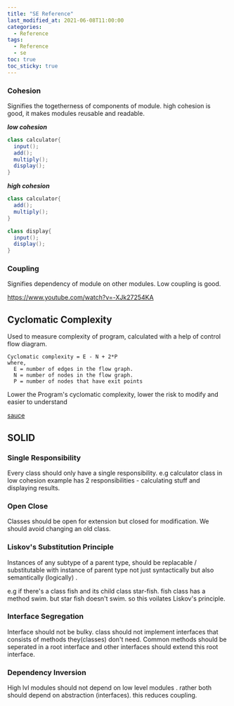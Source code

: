 ```yaml
---
title: "SE Reference"
last_modified_at: 2021-06-08T11:00:00
categories:
  - Reference
tags:
  - Reference
  - se
toc: true
toc_sticky: true
---
```



### Cohesion
Signifies the togetherness of components of module. high cohesion is good, it makes modules reusable and readable.

_**low cohesion**_
```java
class calculator{
  input();
  add();
  multiply();
  display();
}
```


_**high cohesion**_
```java
class calculator{
  add();
  multiply();
}

class display{
  input();
  display();
}
```


### Coupling
Signifies dependency of module on other modules. Low coupling is good. 

https://www.youtube.com/watch?v=-XJk27254KA

## Cyclomatic Complexity
Used to measure complexity of program, calculated with a help of control flow diagram.

```
Cyclomatic complexity = E - N + 2*P 
where,
  E = number of edges in the flow graph.
  N = number of nodes in the flow graph.
  P = number of nodes that have exit points
```
Lower the Program's cyclomatic complexity, lower the risk to modify and easier to understand

[sauce](https://www.tutorialspoint.com/software_testing_dictionary/cyclomatic_complexity.htm)


## SOLID 

### Single Responsibility 
Every class should only have a single responsibility. e.g calculator class in low cohesion example has 2 responsibilities - calculating stuff and displaying results.

### Open Close 
Classes should be open for extension but closed for modification. We should avoid  changing an old class.

### Liskov's Substitution Principle
Instances of any subtype of a parent type, should be replacable / substitutable with instance of parent type not just syntactically but also semantically (logically) . 

e.g if there's a class fish and its child class star-fish.
fish class has a method swim. but star fish doesn't swim. so this voilates Liskov's principle.    

### Interface Segregation
Interface should not be bulky. class should not implement interfaces that consists of methods they(classes)  don't need.
Common methods should be seperated in a root interface and other interfaces should extend this root interface.

### Dependency Inversion 
High lvl modules should not depend on low level modules . rather both should depend on abstraction (interfaces). this reduces coupling.
